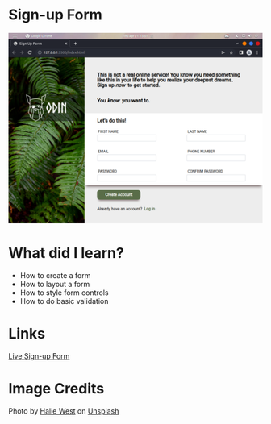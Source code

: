 # Sign-up Form
![Sign-up Form Image](Assets/Images/sign-up-form.png)

# What did I learn?
- How to create a form
- How to layout a form
- How to style form controls
- How to do basic validation

# Links
[Live Sign-up Form](https://muditchoudhary.github.io/sign-up-form/)

# Image Credits
Photo by <a href="https://unsplash.com/@haliewestphoto?utm_source=unsplash&utm_medium=referral&utm_content=creditCopyText">Halie West</a> on <a href="https://unsplash.com/?utm_source=unsplash&utm_medium=referral&utm_content=creditCopyText">Unsplash</a>
  